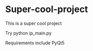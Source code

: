 # Super-cool-project
This is a super cool project



Try python ip_main.py

Requirements include PyQt5 
